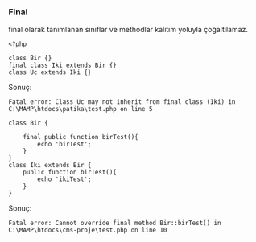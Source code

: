 ### Final

final olarak tanımlanan sınıflar ve methodlar kalıtım yoluyla çoğaltılamaz.

```
<?php

class Bir {}
final class Iki extends Bir {}
class Uc extends Iki {}
```
Sonuç:
```
Fatal error: Class Uc may not inherit from final class (Iki) in C:\MAMP\htdocs\patika\test.php on line 5
```


```
class Bir {

    final public function birTest(){
        echo 'birTest';
    }
}
class Iki extends Bir {
    public function birTest(){
        echo 'ikiTest';
    }
}

```
Sonuç:
```
Fatal error: Cannot override final method Bir::birTest() in C:\MAMP\htdocs\cms-proje\test.php on line 10
```